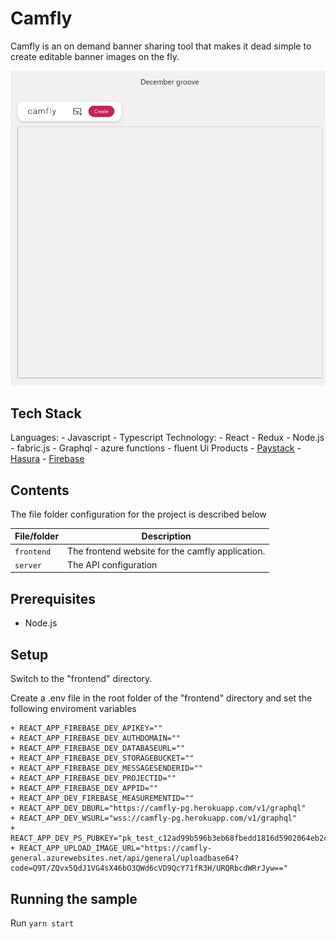 # Camfly

Camfly is an on demand banner sharing tool that makes it dead simple to create editable banner images on the fly.

![Finished App](https://github.com/sensiblefolk/camfly/blob/main/frontend/public/assets/Screen%20Capture_select-area_20210114095850.png)

## Tech Stack

Languages:
    - Javascript
    - Typescript
Technology:
    - React
    - Redux
    - Node.js
    - fabric.js
    - Graphql
    - azure functions
    - fluent Ui
Products
    - [Paystack](https://paystack.com)
    - [Hasura](https://hasura.io)
    - [Firebase](https://firebase.google.com)
  
## Contents

The file folder configuration for the project is described below

| File/folder       | Description                                                |
| ----------------- | ---------------------------------------------------------- |
| `frontend`        | The frontend website for the camfly application.           |
| `server`          | The API configuration |

## Prerequisites

- Node.js

## Setup

Switch to the "frontend" directory.

  Create a .env file in the root folder of the "frontend" directory and set the following enviroment variables

    + REACT_APP_FIREBASE_DEV_APIKEY=""
    + REACT_APP_FIREBASE_DEV_AUTHDOMAIN=""
    + REACT_APP_FIREBASE_DEV_DATABASEURL=""
    + REACT_APP_FIREBASE_DEV_STORAGEBUCKET=""
    + REACT_APP_FIREBASE_DEV_MESSAGESENDERID=""
    + REACT_APP_FIREBASE_DEV_PROJECTID=""
    + REACT_APP_FIREBASE_DEV_APPID=""
    + REACT_APP_DEV_FIREBASE_MEASUREMENTID=""
    + REACT_APP_DEV_DBURL="https://camfly-pg.herokuapp.com/v1/graphql"
    + REACT_APP_DEV_WSURL="wss://camfly-pg.herokuapp.com/v1/graphql"
    + REACT_APP_DEV_PS_PUBKEY="pk_test_c12ad99b596b3eb68fbedd1816d5902064eb2cbe"
    + REACT_APP_UPLOAD_IMAGE_URL="https://camfly-general.azurewebsites.net/api/general/uploadbase64?code=Q9T/ZQvx5QdJ1VG4sX46bO3QWd6cVD9QcY71fR3H/URQRbcdWRrJyw=="

## Running the sample

Run `yarn start`
